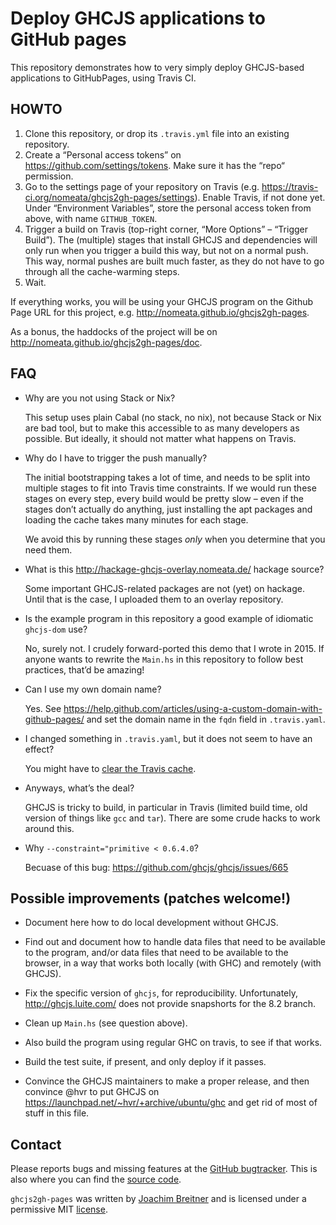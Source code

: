Deploy GHCJS applications to GitHub pages
=========================================

This repository demonstrates how to very simply deploy GHCJS-based applications to
GitHubPages, using Travis CI.

HOWTO
-----

1. Clone this repository, or drop its `.travis.yml` file into an existing
   repository.
2. Create a “Personal access tokens” on <https://github.com/settings/tokens>.
   Make sure it has the “repo“ permission.
3. Go to the settings page of your repository on Travis
   (e.g. <https://travis-ci.org/nomeata/ghcjs2gh-pages/settings>). Enable
   Travis, if not done yet. Under “Environment Variables”, store the personal
   access token from above, with name `GITHUB_TOKEN`.
4. Trigger a build on Travis (top-right corner, “More Options” – “Trigger Build”).
   The (multiple) stages that install GHCJS and dependencies will only run when
   you trigger a build this way, but not on a normal push. This way, normal
   pushes are built much faster, as they do not have to go through all the
   cache-warming steps.
5. Wait.

If everything works, you will be using your GHCJS program on the Github Page
URL for this project, e.g. <http://nomeata.github.io/ghcjs2gh-pages>.

As a bonus, the haddocks of the project will be on
<http://nomeata.github.io/ghcjs2gh-pages/doc>.


FAQ
---

  * Why are you not using Stack or Nix?

    This setup uses plain Cabal (no stack, no nix), not because Stack or Nix
    are bad tool, but to make this accessible to as many developers as
    possible. But ideally, it should not matter what happens on Travis.

  * Why do I have to trigger the push manually?

    The initial bootstrapping takes a lot of time, and needs to be split into
    multiple stages to fit into Travis time constraints. If we would run these
    stages on every step, every build would be pretty slow – even if the stages
    don’t actually do anything, just installing the apt packages and loading
    the cache takes many minutes for each stage.

    We avoid this by running these stages *only* when you determine that you
    need them.

  * What is this http://hackage-ghcjs-overlay.nomeata.de/ hackage source?

    Some important GHCJS-related packages are not (yet) on hackage. Until that is
    the case, I uploaded them to an overlay repository.

  * Is the example program in this repository a good example of idiomatic
    `ghcjs-dom` use?

    No, surely not. I crudely forward-ported this demo that I wrote in 2015. If
    anyone wants to rewrite the `Main.hs` in this repository to follow best
    practices, that’d be amazing!

  * Can I use my own domain name?

    Yes. See
    <https://help.github.com/articles/using-a-custom-domain-with-github-pages/>
    and set the domain name in the `fqdn` field in `.travis.yaml`.

  * I changed something in `.travis.yaml`, but it does not seem to have an
    effect?

    You might have to [clear the Travis cache](https://docs.travis-ci.com/user/caching/#Clearing-Caches).

  * Anyways, what’s the deal?

    GHCJS is tricky to build, in particular in Travis (limited build time, old
    version of things like `gcc` and `tar`). There are some crude hacks to work
    around this.

  * Why `--constraint="primitive < 0.6.4.0`?

    Becuase of this bug: https://github.com/ghcjs/ghcjs/issues/665

Possible improvements (patches welcome!)
----------------------------------------

 * Document here how to do local development without GHCJS.

 * Find out and document how to handle data files that need to be available to
   the program, and/or data files that need to be available to the browser, in
   a way that works both locally (with GHC) and remotely (with GHCJS).

 * Fix the specific version of `ghcjs`, for reproducibility.
   Unfortunately, <http://ghcjs.luite.com/> does not provide snapshorts for the
   8.2 branch.

 * Clean up `Main.hs` (see question above).

 * Also build the program using regular GHC on travis, to see if that works.

 * Build the test suite, if present, and only deploy if it passes.

 * Convince the GHCJS maintainers to make a proper release, and then convince
   @hvr to put GHCJS on <https://launchpad.net/~hvr/+archive/ubuntu/ghc> and
   get rid of most of stuff in this file.

Contact
-------

Please reports bugs and missing features at the [GitHub bugtracker]. This is
also where you can find the [source code].

`ghcjs2gh-pages` was written by [Joachim Breitner] and is licensed under a
permissive MIT [license].

[GitHub bugtracker]: https://github.com/nomeata/ghcjs2gh-pages/issues
[source code]: https://github.com/nomeata/ghcjs2gh-pages
[Joachim Breitner]: http://www.joachim-breitner.de/
[license]: https://github.com/nomeata/ghcjs2gh-pages/blob/LICENSE


